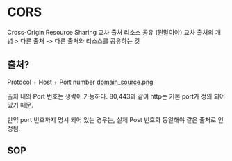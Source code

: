 # CORS

Cross-Origin Resource Sharing
교차 출처 리소스 공유 (뭔말이야)
교차 출처의 개념 > 다른 출처
-> 다른 출처와 리소스를 공유하는 것

## 출처?
Protocol + Host + Port number
[domain_source.png](images/domain_source.png)

출처 내의 Port 번호는 생략이 가능하다.
80,443과 같이 http는 기본 port가 정의 되어있기 때문.

만약 port 번호까지 명시 되어 있는 경우는, 실제 Post 번호화 동일해야 같은 출처로 인정됨.

## SOP